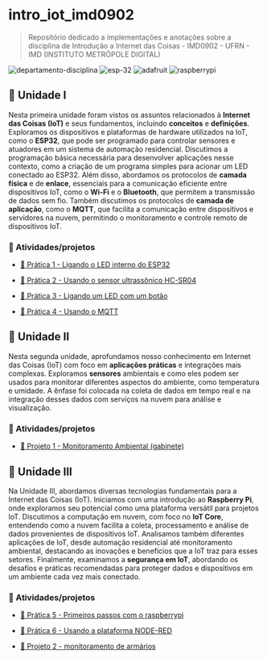# intro_iot_imd0902

> Repositório dedicado a implementações e anotações sobre a disciplina de Introdução a Internet das Coisas - IMD0902 - UFRN - IMD (INSTITUTO METRÓPOLE DIGITAL)

![departamento-disciplina](https://img.shields.io/badge/imd-introducao_a_internet_das_coisas-blue?style=for-the-badge)
![esp-32](https://img.shields.io/badge/esp32-red?style=for-the-badge&logo=espressif&logoColor=white)
![adafruit](https://img.shields.io/badge/ada_fruit-purple?style=for-the-badge&logo=adafruit)
![raspberrypi](https://img.shields.io/badge/raspberrypi-bd0817?style=for-the-badge&logo=raspberrypi)

## 🚀 Unidade I

Nesta primeira unidade foram vistos os assuntos relacionados à **Internet das Coisas (IoT)** e seus fundamentos, incluindo **conceitos** e **definições**. Exploramos os dispositivos e plataformas de hardware utilizados na IoT, como o **ESP32**, que pode ser programado para controlar sensores e atuadores em um sistema de automação residencial. Discutimos a programação básica necessária para desenvolver aplicações nesse contexto, como a criação de um programa simples para acionar um LED conectado ao ESP32. Além disso, abordamos os protocolos de **camada física** e de **enlace**, essenciais para a comunicação eficiente entre dispositivos IoT, como o **Wi-Fi** e o **Bluetooth**, que permitem a transmissão de dados sem fio. Também discutimos os protocolos de **camada de aplicação**, como o **MQTT**, que facilita a comunicação entre dispositivos e servidores na nuvem, permitindo o monitoramento e controle remoto de dispositivos IoT.

### 🎯 Atividades/projetos

- [📌 Prática 1 - Ligando o LED interno do ESP32](https://github.com/CarlosG18/intro_iot_imd0902/blob/main/uni1/praticas/p1/p1.md)

- [📌 Prática 2 - Usando o sensor ultrassônico HC-SR04](https://github.com/CarlosG18/intro_iot_imd0902/blob/main/uni1/praticas/p2/p2.md)

- [📌 Prática 3 - Ligando um LED com um botão](https://github.com/CarlosG18/intro_iot_imd0902/blob/main/uni1/praticas/p3/p3.md)

- [📌 Prática 4 - Usando o MQTT](https://github.com/CarlosG18/intro_iot_imd0902/blob/main/uni1/praticas/p4/p4.md)

## 🚀 Unidade II

Nesta segunda unidade, aprofundamos nosso conhecimento em Internet das Coisas (IoT) com foco em **aplicações práticas** e integrações mais complexas. Exploramos **sensores** ambientais e como eles podem ser usados para monitorar diferentes aspectos do ambiente, como temperatura e umidade. A ênfase foi colocada na coleta de dados em tempo real e na integração desses dados com serviços na nuvem para análise e visualização.

### 🎯 Atividades/projetos

- [📌 Projeto 1 - Monitoramento Ambiental (gabinete)](./uni2/projeto/projeto1.md)

## 🚀 Unidade III

Na Unidade III, abordamos diversas tecnologias fundamentais para a Internet das Coisas (IoT). Iniciamos com uma introdução ao **Raspberry Pi**, onde exploramos seu potencial como uma plataforma versátil para projetos IoT. Discutimos a computação em nuvem, com foco no **IoT Core**, entendendo como a nuvem facilita a coleta, processamento e análise de dados provenientes de dispositivos IoT. Analisamos também diferentes aplicações de IoT, desde automação residencial até monitoramento ambiental, destacando as inovações e benefícios que a IoT traz para esses setores. Finalmente, examinamos a **segurança em IoT**, abordando os desafios e práticas recomendadas para proteger dados e dispositivos em um ambiente cada vez mais conectado.

### 🎯 Atividades/projetos

- [📌 Prática 5 - Primeiros passos com o raspberrypi](./uni3/praticas/p5/intro_raspberry.md)

- [📌 Prática 6 - Usando a plataforma NODE-RED](./uni3/praticas/p5/node-red.md)

- [📌 Projeto 2 - monitoramento de armários](./uni3/projeto/projeto2.md)